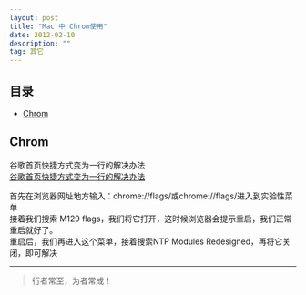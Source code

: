 ```yaml
---
layout: post
title: "Mac 中 Chrom使用"
date: 2012-02-10
description: ""
tag: 其它
---
```





## 目录
- [Chrom](#content1)   




<!-- ************************************************ -->
## <a id="content1">Chrom</a>

谷歌首页快捷方式变为一行的解决办法    
<a href="https://blog.csdn.net/m0_49140390/article/details/141668949">谷歌首页快捷方式变为一行的解决办法 </a>

首先在浏览器网址地方输入：chrome://flags/或chrome://flags/进入到实验性菜单      
接着我们搜索 M129 flags，我们将它打开，这时候浏览器会提示重启，我们正常重启就好了。    
重启后，我们再进入这个菜单，接着搜索NTP Modules Redesigned，再将它关闭，即可解决     


----------
>  行者常至，为者常成！


